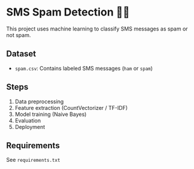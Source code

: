 # SMS Spam Detection 📱🚫

This project uses machine learning to classify SMS messages as spam or not spam.

## Dataset
- `spam.csv`: Contains labeled SMS messages (`ham` or `spam`)

## Steps
1. Data preprocessing
2. Feature extraction (CountVectorizer / TF-IDF)
3. Model training (Naive Bayes)
4. Evaluation
5. Deployment

## Requirements
See `requirements.txt`
